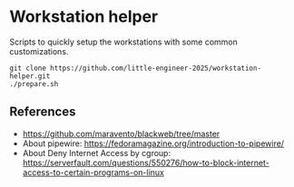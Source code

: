 # Workstation helper

Scripts to quickly setup the workstations with some
common customizations.

```raw
git clone https://github.com/little-engineer-2025/workstation-helper.git
./prepare.sh
```

## References

- https://github.com/maravento/blackweb/tree/master
- About pipewire: https://fedoramagazine.org/introduction-to-pipewire/
- About Deny Internet Access by cgroup: https://serverfault.com/questions/550276/how-to-block-internet-access-to-certain-programs-on-linux

